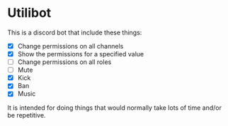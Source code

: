 # Utilibot

This is a discord bot that include these things:
- [x] Change permissions on all channels
- [x] Show the permissions for a specified value
- [ ] Change permissions on all roles
- [ ] Mute
- [x] Kick
- [x] Ban
- [x] Music

It is intended for doing things that would normally take lots of time and/or be repetitive.
